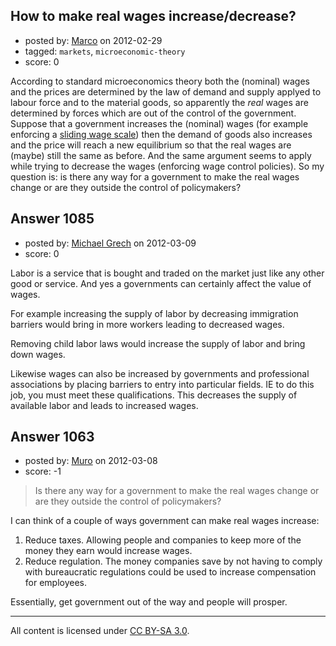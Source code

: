 ## How to make real wages increase/decrease?

- posted by: [Marco](https://stackexchange.com/users/-1/599-marco) on 2012-02-29
- tagged: `markets`, `microeconomic-theory`
- score: 0

According to standard microeconomics theory both the (nominal) wages and the prices are determined by the law of demand and supply applyed to labour force and to the material goods, so apparently the *real* wages are determined by forces which are out of the control of the government. Suppose that a government increases the (nominal) wages (for example enforcing a [sliding wage scale][1]) then the demand of goods also increases and the price will reach a new equilibrium so that the real wages are (maybe) still the same as before. And the same argument seems to apply while trying to decrease the wages (enforcing wage control policies). So my question is: is there any way for a government to make the real wages change or are they outside the control of policymakers?


  [1]: http://en.wikipedia.org/wiki/Sliding_wage_scale


## Answer 1085

- posted by: [Michael Grech](https://stackexchange.com/users/-1/768-michael-grech) on 2012-03-09
- score: 0

Labor is a service that is bought and traded on the market just like any other good or service. And yes a governments can certainly affect the value of wages.

For example increasing the supply of labor by decreasing immigration barriers would bring in more workers leading to decreased wages. 

Removing child labor laws would increase the supply of labor and bring down wages. 

Likewise wages can also be increased by governments and professional associations by placing barriers to entry into particular fields. IE to do this job, you must meet these qualifications. This decreases the supply of available labor and leads to increased wages.



## Answer 1063

- posted by: [Muro](https://stackexchange.com/users/-1/165-muro) on 2012-03-08
- score: -1

> Is there any way for a government to make the real wages change or are they outside the control of policymakers?

I can think of a couple of ways government can make real wages increase:

 1. Reduce taxes.  Allowing people and companies to keep more of the money they earn would increase wages.
 2. Reduce regulation.  The money companies save by not having to comply with bureaucratic regulations could be used to increase compensation for employees.

Essentially, get government out of the way and people will prosper.



---

All content is licensed under [CC BY-SA 3.0](https://creativecommons.org/licenses/by-sa/3.0/).
